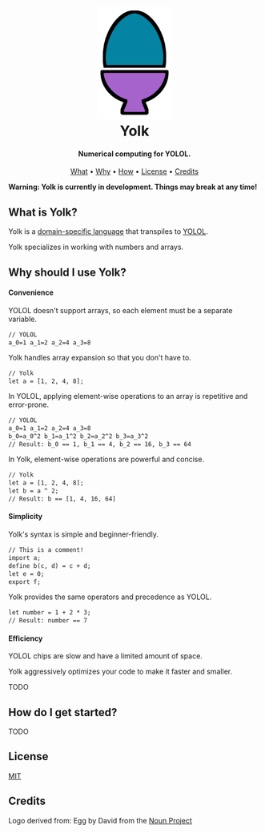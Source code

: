 <h1 align="center">
    <br>
    <img src="https://raw.githubusercontent.com/averycrespi/yolk/master/resources/yolk.png" width="150"</img>
    <br>
    Yolk
    <br>
</h1>

<h4 align="center">Numerical computing for YOLOL.</h4>

<p align="center">
    <a href="#what-is-yolk">What</a> •
    <a href="#why-should-i-use-yolk">Why</a> •
    <a href="#how-do-i-get-started">How</a> •
    <a href="#license">License</a> •
    <a href="#credits">Credits</a>
</p>

**Warning: Yolk is currently in development. Things may break at any time!**

## What is Yolk?

Yolk is a [domain-specific language](https://en.wikipedia.org/wiki/Domain-specific_language) that transpiles to [YOLOL](https://wiki.starbasegame.com/index.php/YOLOL).

Yolk specializes in working with numbers and arrays.

## Why should I use Yolk?

#### Convenience

YOLOL doesn't support arrays, so each element must be a separate variable.

```
// YOLOL
a_0=1 a_1=2 a_2=4 a_3=8
```

Yolk handles array expansion so that you don't have to.

```
// Yolk
let a = [1, 2, 4, 8];
```

In YOLOL, applying element-wise operations to an array is repetitive and error-prone.

```
// YOLOL
a_0=1 a_1=2 a_2=4 a_3=8
b_0=a_0^2 b_1=a_1^2 b_2=a_2^2 b_3=a_3^2
// Result: b_0 == 1, b_1 == 4, b_2 == 16, b_3 == 64
```

In Yolk, element-wise operations are powerful and concise.

```
// Yolk
let a = [1, 2, 4, 8];
let b = a ^ 2;
// Result: b == [1, 4, 16, 64]
```

#### Simplicity

Yolk's syntax is simple and beginner-friendly.

```
// This is a comment!
import a;
define b(c, d) = c + d;
let e = 0;
export f;
```

Yolk provides the same operators and precedence as YOLOL.

```
let number = 1 + 2 * 3;
// Result: number == 7
```

#### Efficiency

YOLOL chips are slow and have a limited amount of space.

Yolk aggressively optimizes your code to make it faster and smaller.

TODO

## How do I get started?

TODO

## License

[MIT](https://opensource.org/licenses/MIT)

## Credits

Logo derived from: Egg by David from the [Noun Project](https://thenounproject.com/)
